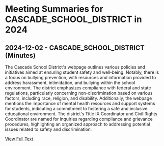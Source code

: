 # Meeting Summaries for CASCADE_SCHOOL_DISTRICT in 2024

## 2024-12-02 - CASCADE_SCHOOL_DISTRICT (Minutes)

The Cascade School District's webpage outlines various policies and initiatives aimed at ensuring student safety and well-being. Notably, there is a focus on bullying prevention, with resources and information provided to address harassment, intimidation, and bullying within the school environment. The district emphasizes compliance with federal and state regulations, particularly concerning non-discrimination based on various factors, including race, religion, and disability. Additionally, the webpage mentions the importance of mental health resources and support systems for students, indicating a commitment to fostering a safe and inclusive educational environment. The district's Title IX Coordinator and Civil Rights Coordinator are named for inquiries regarding compliance and grievance procedures, highlighting an organized approach to addressing potential issues related to safety and discrimination.

[View Full Text](https://raw.githubusercontent.com/VoronoiPerspectives/WashingtonStateSchoolBoardExplorer/refs/heads/main/data/countries/usa/states/wa/counties/chelan/school_boards/cascade_school_district/2024/processed/2024-12-02-minutes.txt)

